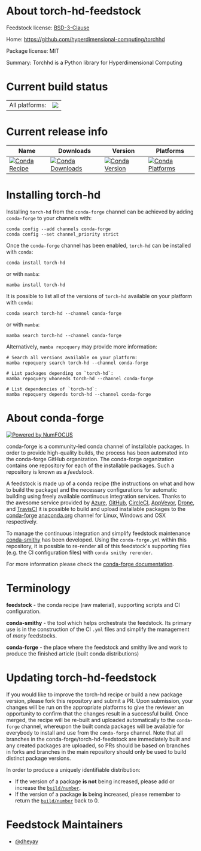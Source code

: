 About torch-hd-feedstock
========================

Feedstock license: [BSD-3-Clause](https://github.com/conda-forge/torch-hd-feedstock/blob/main/LICENSE.txt)

Home: https://github.com/hyperdimensional-computing/torchhd

Package license: MIT

Summary: Torchhd is a Python library for Hyperdimensional Computing

Current build status
====================


<table><tr><td>All platforms:</td>
    <td>
      <a href="https://dev.azure.com/conda-forge/feedstock-builds/_build/latest?definitionId=16292&branchName=main">
        <img src="https://dev.azure.com/conda-forge/feedstock-builds/_apis/build/status/torch-hd-feedstock?branchName=main">
      </a>
    </td>
  </tr>
</table>

Current release info
====================

| Name | Downloads | Version | Platforms |
| --- | --- | --- | --- |
| [![Conda Recipe](https://img.shields.io/badge/recipe-torch--hd-green.svg)](https://anaconda.org/conda-forge/torch-hd) | [![Conda Downloads](https://img.shields.io/conda/dn/conda-forge/torch-hd.svg)](https://anaconda.org/conda-forge/torch-hd) | [![Conda Version](https://img.shields.io/conda/vn/conda-forge/torch-hd.svg)](https://anaconda.org/conda-forge/torch-hd) | [![Conda Platforms](https://img.shields.io/conda/pn/conda-forge/torch-hd.svg)](https://anaconda.org/conda-forge/torch-hd) |

Installing torch-hd
===================

Installing `torch-hd` from the `conda-forge` channel can be achieved by adding `conda-forge` to your channels with:

```
conda config --add channels conda-forge
conda config --set channel_priority strict
```

Once the `conda-forge` channel has been enabled, `torch-hd` can be installed with `conda`:

```
conda install torch-hd
```

or with `mamba`:

```
mamba install torch-hd
```

It is possible to list all of the versions of `torch-hd` available on your platform with `conda`:

```
conda search torch-hd --channel conda-forge
```

or with `mamba`:

```
mamba search torch-hd --channel conda-forge
```

Alternatively, `mamba repoquery` may provide more information:

```
# Search all versions available on your platform:
mamba repoquery search torch-hd --channel conda-forge

# List packages depending on `torch-hd`:
mamba repoquery whoneeds torch-hd --channel conda-forge

# List dependencies of `torch-hd`:
mamba repoquery depends torch-hd --channel conda-forge
```


About conda-forge
=================

[![Powered by
NumFOCUS](https://img.shields.io/badge/powered%20by-NumFOCUS-orange.svg?style=flat&colorA=E1523D&colorB=007D8A)](https://numfocus.org)

conda-forge is a community-led conda channel of installable packages.
In order to provide high-quality builds, the process has been automated into the
conda-forge GitHub organization. The conda-forge organization contains one repository
for each of the installable packages. Such a repository is known as a *feedstock*.

A feedstock is made up of a conda recipe (the instructions on what and how to build
the package) and the necessary configurations for automatic building using freely
available continuous integration services. Thanks to the awesome service provided by
[Azure](https://azure.microsoft.com/en-us/services/devops/), [GitHub](https://github.com/),
[CircleCI](https://circleci.com/), [AppVeyor](https://www.appveyor.com/),
[Drone](https://cloud.drone.io/welcome), and [TravisCI](https://travis-ci.com/)
it is possible to build and upload installable packages to the
[conda-forge](https://anaconda.org/conda-forge) [anaconda.org](https://anaconda.org/)
channel for Linux, Windows and OSX respectively.

To manage the continuous integration and simplify feedstock maintenance
[conda-smithy](https://github.com/conda-forge/conda-smithy) has been developed.
Using the ``conda-forge.yml`` within this repository, it is possible to re-render all of
this feedstock's supporting files (e.g. the CI configuration files) with ``conda smithy rerender``.

For more information please check the [conda-forge documentation](https://conda-forge.org/docs/).

Terminology
===========

**feedstock** - the conda recipe (raw material), supporting scripts and CI configuration.

**conda-smithy** - the tool which helps orchestrate the feedstock.
                   Its primary use is in the construction of the CI ``.yml`` files
                   and simplify the management of *many* feedstocks.

**conda-forge** - the place where the feedstock and smithy live and work to
                  produce the finished article (built conda distributions)


Updating torch-hd-feedstock
===========================

If you would like to improve the torch-hd recipe or build a new
package version, please fork this repository and submit a PR. Upon submission,
your changes will be run on the appropriate platforms to give the reviewer an
opportunity to confirm that the changes result in a successful build. Once
merged, the recipe will be re-built and uploaded automatically to the
`conda-forge` channel, whereupon the built conda packages will be available for
everybody to install and use from the `conda-forge` channel.
Note that all branches in the conda-forge/torch-hd-feedstock are
immediately built and any created packages are uploaded, so PRs should be based
on branches in forks and branches in the main repository should only be used to
build distinct package versions.

In order to produce a uniquely identifiable distribution:
 * If the version of a package **is not** being increased, please add or increase
   the [``build/number``](https://docs.conda.io/projects/conda-build/en/latest/resources/define-metadata.html#build-number-and-string).
 * If the version of a package **is** being increased, please remember to return
   the [``build/number``](https://docs.conda.io/projects/conda-build/en/latest/resources/define-metadata.html#build-number-and-string)
   back to 0.

Feedstock Maintainers
=====================

* [@dheyay](https://github.com/dheyay/)

